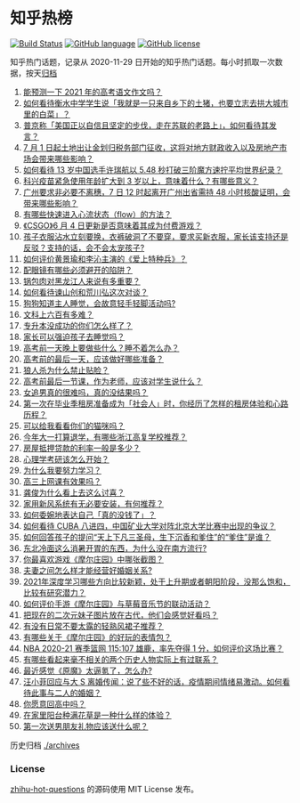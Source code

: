 # 知乎热榜
[![Build Status](https://github.com/ToWeLong/zhihu-hot-questions/workflows/CI/badge.svg)](https://github.com/ToWeLong/zhihu-hot-questions/actions)
[![GitHub language](https://img.shields.io/badge/language-golang-orange.svg)](https://golang.org/)
[![GitHub license](https://img.shields.io/github/license/ToWeLong/zhihu-hot-questions)](https://github.com/ToWeLong/zhihu-hot-questions/blob/main/LICENSE)

知乎热门话题，记录从 2020-11-29 日开始的知乎热门话题。每小时抓取一次数据，按天[归档](./archives)

<!-- BEGIN -->

1. [能预测一下 2021 年的高考语文作文吗？](https://www.zhihu.com/question/451864903)
1. [如何看待衡水中学学生说「我就是一只来自乡下的土猪，也要立志去拱大城市里的白菜」？](https://www.zhihu.com/question/462345321)
1. [普京称「美国正以自信且坚定的步伐，走在苏联的老路上」，如何看待其发言？](https://www.zhihu.com/question/463282858)
1. [7 月 1 日起土地出让金划归税务部门征收，这将对地方财政收入以及房地产市场会带来哪些影响？](https://www.zhihu.com/question/463323805)
1. [如何看待 13 岁中国选手许瑞航以 5.48 秒打破三阶魔方速拧平均世界纪录？](https://www.zhihu.com/question/463234557)
1. [科兴疫苗紧急使用年龄扩大到 3 岁以上，意味着什么？有哪些意义？](https://www.zhihu.com/question/463239638)
1. [广州要求非必要不离穗，7 日 12 时起离开广州出省需持 48 小时核酸证明，会带来哪些影响？](https://www.zhihu.com/question/463430613)
1. [有哪些快速进入心流状态（flow）的方法？](https://www.zhihu.com/question/20992764)
1. [《CSGO》6 月 4 日更新是否意味着其成为付费游戏？](https://www.zhihu.com/question/463103636)
1. [孩子衣服沾水立刻要换，衣裤破洞了不要穿，要求买新衣服，家长该支持还是反驳？支持的话，会不会太宠孩子?](https://www.zhihu.com/question/459542600)
1. [如何评价黄景瑜和李沁主演的《爱上特种兵》？](https://www.zhihu.com/question/462601125)
1. [配眼镜有哪些必须避开的陷阱？](https://www.zhihu.com/question/20123451)
1. [锅包肉对黑龙江人来说有多重要？](https://www.zhihu.com/question/462784342)
1. [如何看待谏山创和荒川弘这次对谈？](https://www.zhihu.com/question/463257259)
1. [狗狗知道主人睡觉，会故意轻手轻脚活动吗?](https://www.zhihu.com/question/350491086)
1. [文科上六百有多难？](https://www.zhihu.com/question/350905229)
1. [专升本没成功的你们怎么样了？](https://www.zhihu.com/question/460210637)
1. [家长可以强迫孩子去睡觉吗？](https://www.zhihu.com/question/463206973)
1. [高考前一天晚上要做些什么？睡不着怎么办？](https://www.zhihu.com/question/458722775)
1. [高考前的最后一天，应该做好哪些准备？](https://www.zhihu.com/question/463408596)
1. [狼人杀为什么禁止贴脸？](https://www.zhihu.com/question/462970840)
1. [高考前最后一节课，作为老师，应该对学生说什么？](https://www.zhihu.com/question/462695709)
1. [女追男真的很难吗，真的没结果吗？](https://www.zhihu.com/question/457364395)
1. [第一次在毕业季租房准备成为「社会人」时，你经历了怎样的租房体验和心路历程？](https://www.zhihu.com/question/461693068)
1. [可以给我看看你们的猫咪吗？](https://www.zhihu.com/question/462824843)
1. [今年大一打算退学，有哪些浙江高复学校推荐？](https://www.zhihu.com/question/58522765)
1. [房屋抵押贷款的利率一般是多少？](https://www.zhihu.com/question/387069469)
1. [心理学考研该怎么开始？](https://www.zhihu.com/question/455742815)
1. [为什么我要努力学习？](https://www.zhihu.com/question/462192669)
1. [高三上网课有效果吗？](https://www.zhihu.com/question/309967841)
1. [龚俊为什么看上去这么讨喜？](https://www.zhihu.com/question/456646250)
1. [家用新风系统有无必要安装，有何推荐？](https://www.zhihu.com/question/28529319)
1. [如何委婉地表达自己「真的没钱了」？](https://www.zhihu.com/question/462984155)
1. [如何看待 CUBA 八进四，中国矿业大学对阵北京大学比赛中出现的争议？](https://www.zhihu.com/question/463306896)
1. [如何回答孩子的提问“天上下凡三圣母，生下沉香和爹住”的“爹住”是谁？](https://www.zhihu.com/question/462277776)
1. [东北冷面这么消暑开胃的东西，为什么没在南方流行?](https://www.zhihu.com/question/462700732)
1. [你最喜欢游戏《摩尔庄园》中哪张截图？](https://www.zhihu.com/question/462564850)
1. [夫妻之间怎么样才能经营好婚姻关系?](https://www.zhihu.com/question/349031552)
1. [2021年深度学习哪些方向比较新颖，处于上升期或者朝阳阶段，没那么饱和，比较有研究潜力？](https://www.zhihu.com/question/460500204)
1. [如何评价手游《摩尔庄园》与草莓音乐节的联动活动？](https://www.zhihu.com/question/463139385)
1. [把现在的二次元妹子图片放在古代，他们会感觉好看吗？](https://www.zhihu.com/question/462903907)
1. [有没有日常不要太露的轻熟风裙子推荐？](https://www.zhihu.com/question/323077384)
1. [有哪些关于《摩尔庄园》的好玩的表情包？](https://www.zhihu.com/question/462564869)
1. [NBA 2020-21 赛季篮网 115:107 雄鹿，率先夺得 1 分，如何评价这场比赛？](https://www.zhihu.com/question/463395654)
1. [有哪些看起来毫不相关的两个历史人物实际上有过联系？](https://www.zhihu.com/question/392281921)
1. [最近感觉《原魔》太逼氪了，怎么办?](https://www.zhihu.com/question/463036805)
1. [汪小菲回应与大 S 离婚传闻：说了些不好的话，疫情期间情绪易激动。如何看待此事与二人的婚姻？](https://www.zhihu.com/question/463252497)
1. [你愿意回高中吗？](https://www.zhihu.com/question/453231661)
1. [在家里阳台种满花草是一种什么样的体验？](https://www.zhihu.com/question/461296029)
1. [第一次送男朋友礼物应该送什么呢？](https://www.zhihu.com/question/320207842)

<!-- END -->

历史归档 [./archives](./archives)


### License
[zhihu-hot-questions](https://github.com/towelong/zhihu-hot-questions) 的源码使用 MIT License 发布。
